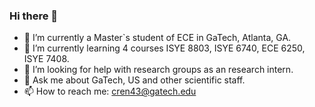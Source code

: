 ### Hi there 👋

<!--
**ChunzheRen/ChunzheRen** is a ✨ _special_ ✨ repository because its `README.md` (this file) appears on your GitHub profile.

Here are some ideas to get you started:

- 😄 Pronouns: Him
- ⚡ Fun fact: ...
-->

- 🔭 I’m currently a Master`s student of ECE in GaTech, Atlanta, GA.
- 🌱 I’m currently learning 4 courses ISYE 8803, ISYE 6740, ECE 6250, ISYE 7408.
- 🤔 I’m looking for help with research groups as an research intern.
- 💬 Ask me about GaTech, US and other scientific staff.
- 📫 How to reach me: cren43@gatech.edu
